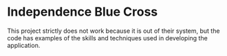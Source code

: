 # Independence Blue Cross

This project strictly does not work because it is out of their system, but the code has examples of the skills and techniques used in developing the application.
